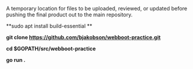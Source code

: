 A temporary location for files to be uploaded, reviewed, or updated before pushing the final product out to the main repository.

**sudo apt install build-essential **

**git clone https://github.com/bjakobson/webboot-practice.git**

**cd $GOPATH/src/webboot-practice**

**go run .**


